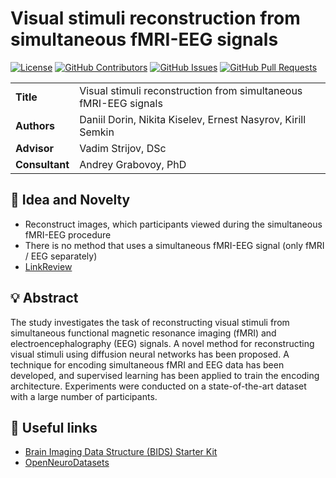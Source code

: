 # Visual stimuli reconstruction from simultaneous fMRI-EEG signals

[![License](https://badgen.net/github/license/intsystems/CreationOfIntelligentSystems_Simultaneous_fMRI-EEG?color=green)](https://github.com/intsystems/CreationOfIntelligentSystems_Simultaneous_fMRI-EEG/blob/main/LICENSE)
[![GitHub Contributors](https://img.shields.io/github/contributors/intsystems/CreationOfIntelligentSystems_Simultaneous_fMRI-EEG)](https://github.com/intsystems/CreationOfIntelligentSystems_Simultaneous_fMRI-EEG/graphs/contributors)
[![GitHub Issues](https://img.shields.io/github/issues-closed/intsystems/CreationOfIntelligentSystems_Simultaneous_fMRI-EEG.svg?color=0088ff)](https://github.com/intsystems/CreationOfIntelligentSystems_Simultaneous_fMRI-EEG/issues)
[![GitHub Pull Requests](https://img.shields.io/github/issues-pr-closed/intsystems/CreationOfIntelligentSystems_Simultaneous_fMRI-EEG.svg?color=7f29d6)](https://github.com/intsystems/CreationOfIntelligentSystems_Simultaneous_fMRI-EEG/pulls)

<table>
    <tr>
        <td align="left"> <b> Title </b> </td>
        <td> Visual stimuli reconstruction from simultaneous fMRI-EEG signals </td>
    </tr>
    <tr>
        <td align="left"> <b> Authors </b> </td>
        <td> Daniil Dorin, Nikita Kiselev, Ernest Nasyrov, Kirill Semkin </td>
    </tr>
    <tr>
        <td align="left"> <b> Advisor </b> </td>
        <td> Vadim Strijov, DSc </td>
    </tr>
    <tr>
        <td align="left"> <b> Consultant </b> </td>
        <td> Andrey Grabovoy, PhD </td>
    </tr>
</table>

## 🔎 Idea and Novelty
- Reconstruct images, which participants viewed during the simultaneous fMRI-EEG procedure
- There is no method that uses a simultaneous fMRI-EEG signal (only fMRI / EEG separately)
- [LinkReview](https://github.com/intsystems/CreationOfIntelligentSystems_Simultaneous_fMRI-EEG/blob/main/linkreview.md)

## 💡 Abstract
The study investigates the task of reconstructing visual stimuli from simultaneous functional magnetic resonance imaging (fMRI) and electroencephalography (EEG) signals. A novel method for reconstructing visual stimuli using diffusion neural networks has been proposed. A technique for encoding simultaneous fMRI and EEG data has been developed, and supervised learning has been applied to train the encoding architecture. Experiments were conducted on a state-of-the-art dataset with a large number of participants.

## 🔗 Useful links
- [Brain Imaging Data Structure (BIDS) Starter Kit](https://bids-standard.github.io/bids-starter-kit/index.html)
- [OpenNeuroDatasets](https://github.com/OpenNeuroDatasets)
